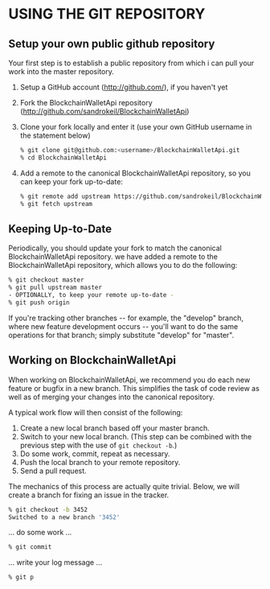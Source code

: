# USING THE GIT REPOSITORY

## Setup your own public github repository

Your first step is to establish a public repository from which i can pull your work into the master repository.

 1. Setup a GitHub account (http://github.com/), if you haven't yet
 2. Fork the BlockchainWalletApi repository (http://github.com/sandrokeil/BlockchainWalletApi)
 3. Clone your fork locally and enter it (use your own GitHub username in the statement below)

    ```sh
    % git clone git@github.com:<username>/BlockchainWalletApi.git
    % cd BlockchainWalletApi
    ```

 4. Add a remote to the canonical BlockchainWalletApi repository, so you can keep your fork
    up-to-date:

    ```sh
    % git remote add upstream https://github.com/sandrokeil/BlockchainWalletApi.git
    % git fetch upstream
    ```

## Keeping Up-to-Date

Periodically, you should update your fork to match the canonical BlockchainWalletApi repository. we have
added a remote to the BlockchainWalletApi repository, which allows you to do the following:

```sh
% git checkout master
% git pull upstream master
- OPTIONALLY, to keep your remote up-to-date -
% git push origin
```

If you're tracking other branches -- for example, the "develop" branch, where new feature development occurs --
you'll want to do the same operations for that branch; simply substitute  "develop" for "master".

## Working on BlockchainWalletApi

When working on BlockchainWalletApi, we recommend you do each new feature or bugfix in a new branch. This simplifies the
task of code review as well as of merging your changes into the canonical repository.

A typical work flow will then consist of the following:

 1. Create a new local branch based off your master branch.
 2. Switch to your new local branch. (This step can be combined with the previous step with the use of `git checkout -b`.)
 3. Do some work, commit, repeat as necessary.
 4. Push the local branch to your remote repository.
 5. Send a pull request.

The mechanics of this process are actually quite trivial. Below, we will create a branch for fixing an issue in the tracker.

```sh
% git checkout -b 3452
Switched to a new branch '3452'
```
... do some work ...

```sh
% git commit
```
... write your log message ...

```sh
% git p